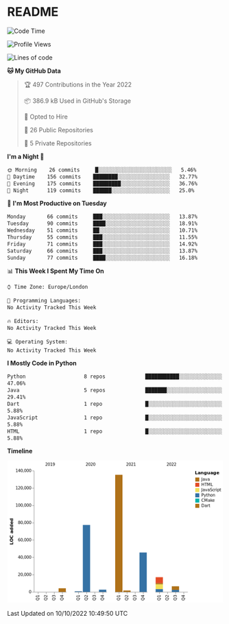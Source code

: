 # README

<!--START_SECTION:waka-->
![Code Time](http://img.shields.io/badge/Code%20Time-226%20hrs%2041%20mins-blue)

![Profile Views](http://img.shields.io/badge/Profile%20Views-0-blue)

![Lines of code](https://img.shields.io/badge/From%20Hello%20World%20I%27ve%20Written-291%20Thousand%20lines%20of%20code-blue)

**🐱 My GitHub Data** 

> 🏆 497 Contributions in the Year 2022
 > 
> 📦 386.9 kB Used in GitHub's Storage 
 > 
> 💼 Opted to Hire
 > 
> 📜 26 Public Repositories 
 > 
> 🔑 5 Private Repositories  
 > 
**I'm a Night 🦉** 

```text
🌞 Morning    26 commits     █░░░░░░░░░░░░░░░░░░░░░░░░   5.46% 
🌆 Daytime    156 commits    ████████░░░░░░░░░░░░░░░░░   32.77% 
🌃 Evening    175 commits    █████████░░░░░░░░░░░░░░░░   36.76% 
🌙 Night      119 commits    ██████░░░░░░░░░░░░░░░░░░░   25.0%

```
📅 **I'm Most Productive on Tuesday** 

```text
Monday       66 commits     ███░░░░░░░░░░░░░░░░░░░░░░   13.87% 
Tuesday      90 commits     ████░░░░░░░░░░░░░░░░░░░░░   18.91% 
Wednesday    51 commits     ██░░░░░░░░░░░░░░░░░░░░░░░   10.71% 
Thursday     55 commits     ███░░░░░░░░░░░░░░░░░░░░░░   11.55% 
Friday       71 commits     ███░░░░░░░░░░░░░░░░░░░░░░   14.92% 
Saturday     66 commits     ███░░░░░░░░░░░░░░░░░░░░░░   13.87% 
Sunday       77 commits     ████░░░░░░░░░░░░░░░░░░░░░   16.18%

```


📊 **This Week I Spent My Time On** 

```text
⌚︎ Time Zone: Europe/London

💬 Programming Languages: 
No Activity Tracked This Week

🔥 Editors: 
No Activity Tracked This Week

💻 Operating System: 
No Activity Tracked This Week

```

**I Mostly Code in Python** 

```text
Python                   8 repos             ███████████░░░░░░░░░░░░░░   47.06% 
Java                     5 repos             ███████░░░░░░░░░░░░░░░░░░   29.41% 
Dart                     1 repo              █░░░░░░░░░░░░░░░░░░░░░░░░   5.88% 
JavaScript               1 repo              █░░░░░░░░░░░░░░░░░░░░░░░░   5.88% 
HTML                     1 repo              █░░░░░░░░░░░░░░░░░░░░░░░░   5.88%

```


**Timeline**

![Chart not found](https://raw.githubusercontent.com/XeonHis/XeonHis/main/charts/bar_graph.png) 


 Last Updated on 10/10/2022 10:49:50 UTC
<!--END_SECTION:waka-->
